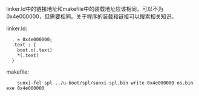 linker.ld中的链接地址和makefile中的装载地址应该相同，可以不为0x4e000000，但需要相同。关于程序的装载和链接可以搜索相关知识。

linker.ld:

```
  . = 0x4e000000;
  .text : {
    boot.o(.text)
    *(.text)
  }
```

makefile:

```
	sunxi-fel spl ../u-boot/spl/sunxi-spl.bin write 0x4e000000 os.bin exe 0x4e000000
```

